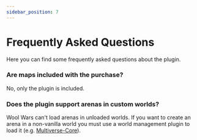 ```yaml
---
sidebar_position: 7
---
```


# Frequently Asked Questions

Here you can find some frequently asked questions about the plugin.

### Are maps included with the purchase?

No, only the plugin is included.

### Does the plugin support arenas in custom worlds?

Wool Wars can't load arenas in unloaded worlds. If you want to create an arena in a non-vanilla world you must use a
world management plugin to load it (e.g. [Multiverse-Core](https://dev.bukkit.org/projects/multiverse-core)).